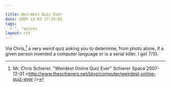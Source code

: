```yaml
---

title: Weirdest Quiz Ever
date: 2007-12-03 17:15:02
tags:
  - ", "quizes
layout: rut
---
```


Via Chris,[^200712031] a very weird quiz asking you to determine, from photo alone, if a given person invented a computer language or is a serial killer.  I got 7/10.

[^200712031]: Mr. Chris Schierer.  "Weirdest Online Quiz Ever" Schierer Space 2007-12-01 <http://www.theschierers.net/blog/computer/weirdest-online-quiz-ever />

